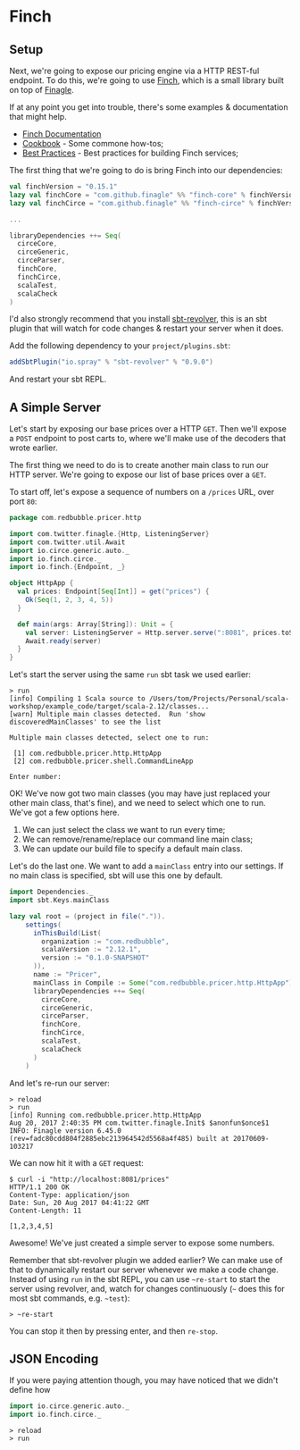 # Finch

## Setup

Next, we're going to expose our pricing engine via a HTTP REST-ful endpoint. To do this, we're going to use [Finch](http://finagle.github.io/finch/), which is a small library built on top of [Finagle](https://twitter.github.io/finagle/).

If at any point you get into trouble, there's some examples & documentation that might help.

* [Finch Documentation](http://finagle.github.io/finch/)
* [Cookbook](http://finagle.github.io/finch/cookbook.html) - Some commone how-tos;
* [Best Practices](http://finagle.github.io/finch/best-practices.html) - Best practices for building Finch services;

The first thing that we're going to do is bring Finch into our dependencies:

```scala
val finchVersion = "0.15.1"
lazy val finchCore = "com.github.finagle" %% "finch-core" % finchVersion
lazy val finchCirce = "com.github.finagle" %% "finch-circe" % finchVersion

...

libraryDependencies ++= Seq(
  circeCore,
  circeGeneric,
  circeParser,
  finchCore,
  finchCirce,
  scalaTest,
  scalaCheck
)
```

I'd also strongly recommend that you install [sbt-revolver](https://github.com/spray/sbt-revolver), this is an sbt plugin that will watch for code changes & restart your server when it does.

Add the following dependency to your `project/plugins.sbt`:

```scala
addSbtPlugin("io.spray" % "sbt-revolver" % "0.9.0")
```

And restart your sbt REPL.

## A Simple Server

Let's start by exposing our base prices over a HTTP `GET`. Then we'll expose a `POST` endpoint to post carts to, where we'll make use of the decoders that wrote earlier.

The first thing we need to do is to create another main class to run our HTTP server. We're going to expose our list of base prices over a `GET`.

To start off, let's expose a sequence of numbers on a `/prices` URL, over port `80`:

```scala
package com.redbubble.pricer.http

import com.twitter.finagle.{Http, ListeningServer}
import com.twitter.util.Await
import io.circe.generic.auto._
import io.finch.circe._
import io.finch.{Endpoint, _}

object HttpApp {
  val prices: Endpoint[Seq[Int]] = get("prices") {
    Ok(Seq(1, 2, 3, 4, 5))
  }

  def main(args: Array[String]): Unit = {
    val server: ListeningServer = Http.server.serve(":8081", prices.toService)
    Await.ready(server)
  }
}
```

Let's start the server using the same `run` sbt task we used earlier:


```shell
> run
[info] Compiling 1 Scala source to /Users/tom/Projects/Personal/scala-workshop/example_code/target/scala-2.12/classes...
[warn] Multiple main classes detected.  Run 'show discoveredMainClasses' to see the list

Multiple main classes detected, select one to run:

 [1] com.redbubble.pricer.http.HttpApp
 [2] com.redbubble.pricer.shell.CommandLineApp

Enter number: 
```

OK! We've now got two main classes (you may have just replaced your other main class, that's fine), and we need to select which one to run. We've got a few options here.

1. We can just select the class we want to run every time;
1. We can remove/rename/replace our command line main class;
1. We can update our build file to specify a default main class.

Let's do the last one. We want to add a `mainClass` entry into our settings. If no main class is specified, sbt will use this one by default.

```scala
import Dependencies._
import sbt.Keys.mainClass

lazy val root = (project in file(".")).
    settings(
      inThisBuild(List(
        organization := "com.redbubble",
        scalaVersion := "2.12.1",
        version := "0.1.0-SNAPSHOT"
      )),
      name := "Pricer",
      mainClass in Compile := Some("com.redbubble.pricer.http.HttpApp"),
      libraryDependencies ++= Seq(
        circeCore,
        circeGeneric,
        circeParser,
        finchCore,
        finchCirce,
        scalaTest,
        scalaCheck
      )
    )
```

And let's re-run our server:

```shell
> reload
> run
[info] Running com.redbubble.pricer.http.HttpApp 
Aug 20, 2017 2:40:35 PM com.twitter.finagle.Init$ $anonfun$once$1
INFO: Finagle version 6.45.0 (rev=fadc80cdd804f2885ebc213964542d5568a4f485) built at 20170609-103217
```

We can now hit it with a `GET` request:

```shell
$ curl -i "http://localhost:8081/prices"
HTTP/1.1 200 OK
Content-Type: application/json
Date: Sun, 20 Aug 2017 04:41:22 GMT
Content-Length: 11

[1,2,3,4,5]
```

Awesome! We've just created a simple server to expose some numbers. 

Remember that sbt-revolver plugin we added earlier? We can make use of that to dynamically restart our server whenever we make a code change. Instead of using `run` in the sbt REPL, you can use `~re-start` to start the server using revolver, and, watch for changes continuously (`~` does this for most sbt commands, e.g. `~test`):

```shell
> ~re-start
```

You can stop it then by pressing enter, and then `re-stop`.

## JSON Encoding

If you were paying attention though, you may have noticed that we didn't define how 

```scala
import io.circe.generic.auto._
import io.finch.circe._
```



```shell
> reload
> run
```





